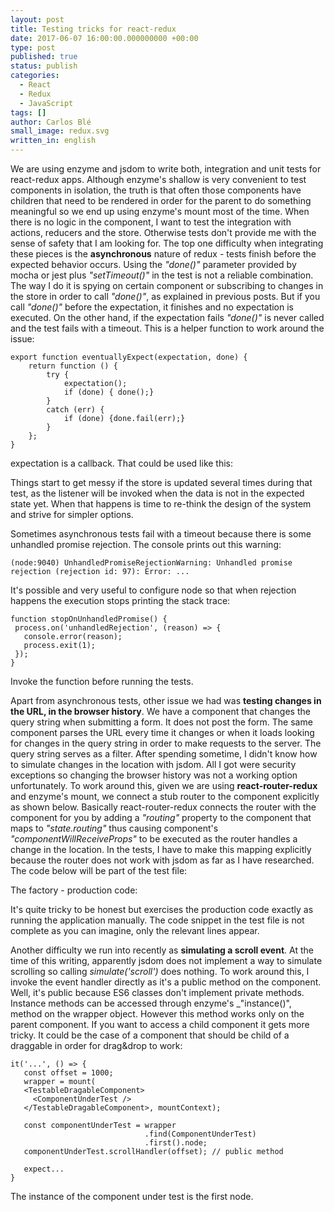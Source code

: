 ```yaml
---
layout: post
title: Testing tricks for react-redux
date: 2017-06-07 16:00:00.000000000 +00:00
type: post
published: true
status: publish
categories:
  - React
  - Redux
  - JavaScript
tags: []
author: Carlos Blé
small_image: redux.svg
written_in: english
---
```


We are using enzyme and jsdom to write both, integration and unit tests
for react-redux apps. Although enzyme's shallow is very convenient to
 test components in isolation, the truth is that often those components
 have children that need to be rendered in order for the parent to do 
 something meaningful so we end up using enzyme's mount most of the 
 time. When there is no logic in the component, I want to test the
 integration with actions, reducers and the store. Otherwise tests don't
 provide me with the sense of safety that I am looking for. The top one 
 difficulty when integrating these pieces is the **asynchronous** nature of 
 redux - tests finish before the expected behavior occurs. Using 
 the _"done()"_ parameter provided by mocha or jest plus _"setTimeout()"_ 
 in the test is not a reliable combination. The way I do it is spying 
 on certain component or subscribing to changes in the store in order
 to call _"done()"_, as explained in previous posts. But if you call
 _"done()"_ before the expectation, it finishes and no expectation is
 executed. On the other hand, if the expectation fails _"done()"_ is
 never called and the test fails with a timeout. This is a helper
 function to work around the issue:
 
 ```
 export function eventuallyExpect(expectation, done) {
     return function () {
         try {
             expectation();
             if (done) { done();}
         }                                                             
         catch (err) {
             if (done) {done.fail(err);}
         }
     };
 }
 ```
  
expectation is a callback. That could be used like this:

<script src="https://gist.github.com/carlosble/285c0fede6700a6fba2eb8eee0dcd9cb.js"></script>

 Things start to get messy if the store is updated several times
 during that test, as the listener will be invoked when the data is not in the expected state yet. When that happens is time to re-think 
 the design of the system and strive for simpler options. 
 
 Sometimes asynchronous tests fail with a timeout because there is some
 unhandled promise rejection. The console prints out this warning:
 
 ```
 (node:9040) UnhandledPromiseRejectionWarning: Unhandled promise rejection (rejection id: 97): Error: ...
 ```
 
 It's possible and very useful to configure node so that 
 when rejection happens the execution stops printing the stack trace:
 
 ```
 function stopOnUnhandledPromise() {
  process.on('unhandledRejection', (reason) => {
    console.error(reason);
    process.exit(1);
  });
 }
 ```
 Invoke the function before running the tests.
 
 Apart from asynchronous tests, other issue we had was **testing changes in the URL, in the browser history**. We have a component that changes the 
 query string when submitting a form. It does not post the form. The same 
 component parses the URL every time it changes or when it loads looking
 for changes in the query string in order to make requests to the server.
 The query string serves as a filter. After spending sometime, I didn't
 know how to simulate changes in the location with jsdom. All I got 
 were security exceptions so changing the browser history was not 
 a working option unfortunately.
 To work around this, given we are using **react-router-redux** and 
 enzyme's mount, we connect a stub router to the component explicitly
 as shown below. Basically react-router-redux connects the router with
 the component for you by adding a _"routing"_ property to the 
  component that maps to _"state.routing"_ thus causing component's _"componentWillReceiveProps"_ to be executed as the router handles a 
  change in the location. In the tests, I have to make this mapping
  explicitly because the router does not work with jsdom as far as I
  have researched. The code below will be part of the test file:  
  
<script src="https://gist.github.com/carlosble/4b724448261795a9b6bd63c725e53bb0.js"></script>   
The factory - production code:

<script src="https://gist.github.com/carlosble/b82add3db528a277865218a6dc7b27df.js"></script>
 
It's quite tricky to be honest but exercises the production code 
exactly as running the application manually. The code snippet in 
the test file is not complete as you can imagine, only the 
relevant lines appear.

Another difficulty we run into recently as **simulating a scroll event**. At the time of this writing, apparently jsdom does not 
implement a way to simulate scrolling so calling _simulate('scroll')_ 
does nothing. To work around this, I invoke the event handler directly
as it's a public method on the component. Well, it's public because
ES6 classes don't implement private methods. Instance methods can be
accessed through enzyme's _"instance()", method on the wrapper object.
However this method works only on the parent component. If you want
to access a child component it gets more tricky. It could be the case
of a component that should be child of a draggable in order for 
drag&drop to work:

 ```
 it('...', () => {
    const offset = 1000;
    wrapper = mount(
    <TestableDragableComponent>
      <ComponentUnderTest />
    </TestableDragableComponent>, mountContext);
 
    const componentUnderTest = wrapper
                               .find(ComponentUnderTest)
                               .first().node;
    componentUnderTest.scrollHandler(offset); // public method
    
    expect...
 } 
 ```
The instance of the component under test is the first node. 


 
  
 
 